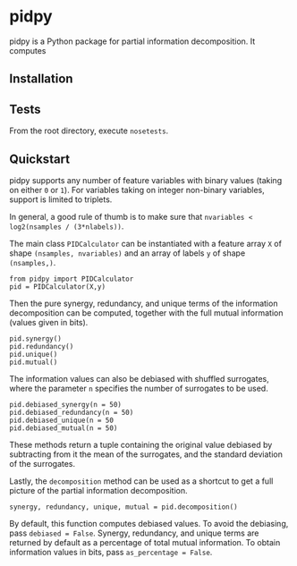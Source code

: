 pidpy
=====

pidpy is a Python package for partial information decomposition.
It computes

Installation
------------

Tests
-----
From the root directory, execute `nosetests`.

Quickstart
-----------
pidpy supports any number of feature variables with binary values
(taking on either `0` or `1`). For variables taking on integer non-binary
variables, support is limited to triplets.

In general, a good rule of thumb is to make sure that
`nvariables < log2(nsamples / (3*nlabels))`.

The main class `PIDCalculator` can be instantiated with a feature array `X` of
shape `(nsamples, nvariables)` and an array of labels `y` of shape `(nsamples,)`.

```
from pidpy import PIDCalculator
pid = PIDCalculator(X,y)
```

Then the pure synergy, redundancy, and unique terms of the information
decomposition can be computed, together with the full mutual information (values
given in bits).

    pid.synergy()
    pid.redundancy()
    pid.unique()
    pid.mutual()

The information values can also be debiased with shuffled surrogates, where
the parameter `n` specifies the number of surrogates to be used.

    pid.debiased_synergy(n = 50)
    pid.debiased_redundancy(n = 50)
    pid.debiased_unique(n = 50
    pid.debiased_mutual(n = 50)

These methods return a tuple containing the original value debiased by
subtracting from it the mean of the surrogates, and the standard deviation
of the surrogates.

Lastly, the `decomposition` method can be used as a shortcut to get a full
picture of the partial information decomposition.

    synergy, redundancy, unique, mutual = pid.decomposition()

By default, this function computes debiased values. To avoid the debiasing, pass
`debiased = False`. Synergy, redundancy, and unique terms are returned by
 default as a percentage of total mutual information. To obtain information
 values in bits, pass `as_percentage = False`.